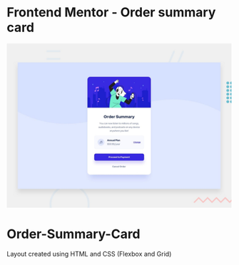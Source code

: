# Frontend Mentor - Order summary card

![Design preview for the Order summary card coding challenge](./design/desktop-preview.jpg)

# Order-Summary-Card
Layout created using HTML and CSS (Flexbox and Grid)

